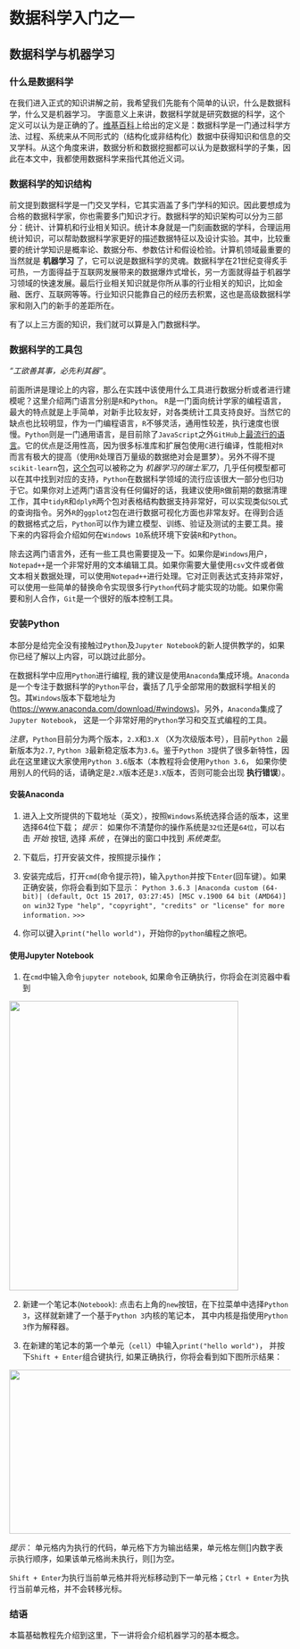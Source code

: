 # 数据科学入门之一
## 数据科学与机器学习

### 什么是数据科学

在我们进入正式的知识讲解之前，我希望我们先能有个简单的认识，什么是数据科学，什么又是机器学习。
字面意义上来讲，数据科学就是研究数据的科学，这个定义可以认为是正确的了。[维基百科](https://en.wikipedia.org/wiki/Data_science)上给出的定义是：数据科学是一门通过科学方法、过程、系统来从不同形式的（结构化或非结构化）数据中获得知识和信息的交叉学科。从这个角度来讲，数据分析和数据挖掘都可以认为是数据科学的子集，因此在本文中，我都使用数据科学来指代其他近义词。

### 数据科学的知识结构

前文提到数据科学是一门交叉学科，它其实涵盖了多门学科的知识。因此要想成为合格的数据科学家，你也需要多门知识才行。数据科学的知识架构可以分为三部分：统计、计算机和行业相关知识。统计本身就是一门刻画数据的学科，合理运用统计知识，可以帮助数据科学家更好的描述数据特征以及设计实验。其中，比较重要的统计学知识是概率论、数据分布、参数估计和假设检验。计算机领域最重要的当然就是 **机器学习** 了，它可以说是数据科学的灵魂。数据科学在21世纪变得炙手可热，一方面得益于互联网发展带来的数据爆炸式增长，另一方面就得益于机器学习领域的快速发展。最后行业相关知识就是你所从事的行业相关的知识，比如金融、医疗、互联网等等。行业知识只能靠自己的经历去积累，这也是高级数据科学家和刚入门的新手的差距所在。

有了以上三方面的知识，我们就可以算是入门数据科学。

### 数据科学的工具包
*“工欲善其事，必先利其器”*。

前面所讲是理论上的内容，那么在实践中该使用什么工具进行数据分析或者进行建模呢？这里介绍两门语言分别是`R`和`Python`。
`R`是一门面向统计学家的编程语言，最大的特点就是上手简单，对新手比较友好，对各类统计工具支持良好。当然它的缺点也比较明显，作为一门编程语言，`R`不够灵活，通用性较差，执行速度也很慢。`Python`则是一门通用语言，是目前除了`JavaScript`之外`GitHub`上[最流行的语言](http://www.businessinsider.com/the-9-most-popular-programming-languages-according-to-the-facebook-for-programmers-2017-10/#1-javascript-15)。它的优点是泛用性高，因为很多标准库和扩展包使用`C`进行编译，性能相对`R`而言有极大的提高（使用`R`处理百万量级的数据绝对会是噩梦）。另外不得不提`scikit-learn`包，[这个包](http://scikit-learn.org/stable/)可以被称之为 *机器学习的瑞士军刀*，几乎任何模型都可以在其中找到对应的支持，`Python`在数据科学领域的流行应该很大一部分也归功于它。如果你对上述两门语言没有任何偏好的话，我建议使用`R`做前期的数据清理工作，其中`tidyR`和`dplyR`两个包对表格结构数据支持非常好，可以实现类似`SQL`式的查询指令。另外`R`的`ggplot2`包在进行数据可视化方面也非常友好。在得到合适的数据格式之后，`Python`可以作为建立模型、训练、验证及测试的主要工具。接下来的内容将会介绍如何在`Windows 10`系统环境下安装`R`和`Python`。

除去这两门语言外，还有一些工具也需要提及一下。如果你是`Windows`用户，`Notepad++`是一个非常好用的文本编辑工具。如果你需要大量使用`csv`文件或者做文本相关数据处理，可以使用`Notepad++`进行处理。它对正则表达式支持非常好，可以使用一些简单的替换命令实现很多行`Python`代码才能实现的功能。如果你需要和别人合作，`Git`是一个很好的版本控制工具。

### 安装Python

本部分是给完全没有接触过`Python`及`Jupyter Notebook`的新人提供教学的，如果你已经了解以上内容，可以跳过此部分。

在数据科学中应用`Python`进行编程, 我的建议是使用`Anaconda`集成环境。`Anaconda`是一个专注于数据科学的`Python`平台，囊括了几乎全部常用的数据科学相关的包。其`Windows`版本下载地址为(https://www.anaconda.com/download/#windows)。另外，`Anaconda`集成了`Jupyter Notebook`， 这是一个非常好用的`Python`学习和交互式编程的工具。

*注意*，`Python`目前分为两个版本，`2.X`和`3.X` （X为次级版本号），目前`Python 2`最新版本为`2.7`, `Python 3`最新稳定版本为`3.6`。鉴于`Python 3`提供了很多新特性，因此在这里建议大家使用`Python 3.6`版本（本教程将会使用`Python 3.6`， 如果你使用别人的代码的话，请确定是`2.X`版本还是`3.X`版本，否则可能会出现 **执行错误**）。

#### 安装Anaconda
1. 进入上文所提供的下载地址（英文），按照`Windows`系统选择合适的版本，这里选择64位下载；
*提示*： 如果你不清楚你的操作系统是`32位`还是`64位`，可以右击 *开始* 按钮, 选择 *系统* ，在弹出的窗口中找到 *系统类型*。

2. 下载后，打开安装文件，按照提示操作；

3. 安装完成后，打开`cmd`(命令提示符)，输入`python`并按下`Enter`(回车键）。如果正确安装，你将会看到如下显示：
  `Python 3.6.3 |Anaconda custom (64-bit)| (default, Oct 15 2017, 03:27:45) [MSC v.1900 64 bit (AMD64)] on win32`
  `Type "help", "copyright", "credits" or "license" for more information.`
  `>>>`

4. 你可以键入`print("hello world")`，开始你的`python`编程之旅吧。

#### 使用Jupyter Notebook

1. 在`cmd`中输入命令`jupyter notebook`, 如果命令正确执行，你将会在浏览器中看到
<img src="https://i3vj1w-bn1305.files.1drv.com/y4mK6b8YeA3dNs3dVM93-tqbfGKbaejgzcfjVpi11gUTggkuWHOctSuO5dkNyYWRufiCVATLAVN9hjVkMe-fXYnG751ly-LRm9mHePkb568Cr-R-1wu2tEpijYPcuyjaOGAH4HQhu7e7YExYarHKjLWcN_80Gv_SnbYBXTFSEpgwMwb-CV5TuLjlG-vCdfb80LSUX9I_lNsFCYrzk2ITKCH8A?width=410&height=519&cropmode=none" width="410" height="519" />

2. 新建一个笔记本(`Notebook`): 点击右上角的`new`按钮，在下拉菜单中选择`Python 3`，这样就新建了一个基于`Python 3`内核的笔记本， 其中内核是指使用`Python 3`作为解释器。

3. 在新建的笔记本的第一个单元（`cell`）中输入`print("hello world")`， 并按下`Shift + Enter`组合键执行, 如果正确执行，你将会看到如下图所示结果：
<img src="https://zqk5dw-bn1305.files.1drv.com/y4mDKqPFY8PSnjCNqnqkzAgoe9zH_UALOE6nWsE5wdB43qnCTAoD1mfY2pRTz3DzIhRaIduAe2Kh3RYDtzxOWqLl5pvHvu7gr_jYsNC0D_keGEXyvJlsnA7_7OBR8a1cNk88TwTK3eL6niIAvxcba2cvaoDajT5aeIodKktBtf0kVKSCjPuxjpBA1Gu0Ps2vCVJ88lMpnSbgD-v-2VzG8qriQ?width=813&height=294&cropmode=none" width="813" height="294" />

*提示*： 单元格内为执行的代码，单元格下方为输出结果，单元格左侧[]内数字表示执行顺序，如果该单元格尚未执行，则[]为空。

`Shift + Enter`为执行当前单元格并将光标移动到下一单元格；`Ctrl + Enter`为执行当前单元格，并不会转移光标。

### 结语

本篇基础教程先介绍到这里，下一讲将会介绍机器学习的基本概念。
